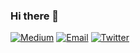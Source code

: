 ### Hi there 👋

<!--
  For more details on how to add more badges, check the documentation at
  https://shields.io (or the repository at https://github.com/badges/shields).
-->

[![Medium](https://img.shields.io/badge/Medium-black?logo=medium&style=social)](https://medium.com/@ariffsetiawan)
[![Email](https://img.shields.io/badge/Email%20Me-white?logo=gmail&style=social)](mailto:ariffsetiawan@gmail.com)
[![Twitter](https://img.shields.io/twitter/follow/ariffsetiawan?label=Follow)](https://twitter.com/ariffsetiawan)


<!--
**ariffsetiawan/ariffsetiawan** is a ✨ _special_ ✨ repository because its `README.md` (this file) appears on your GitHub profile.

Here are some ideas to get you started:

- 🔭 I’m currently working on ...
- 🌱 I’m currently learning ...
- 👯 I’m looking to collaborate on ...
- 🤔 I’m looking for help with ...
- 💬 Ask me about ...
- 📫 How to reach me: ...
- 😄 Pronouns: ...
- ⚡ Fun fact: ...
-->
